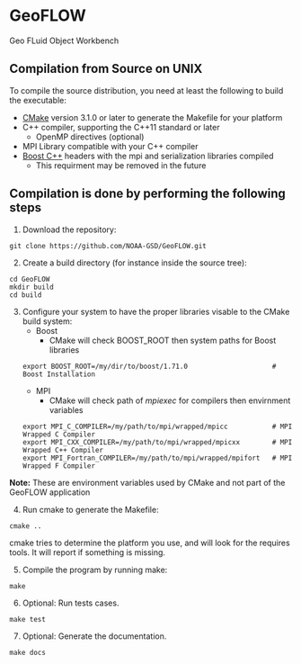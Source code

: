 # GeoFLOW
Geo FLuid Object Workbench

## Compilation from Source on UNIX
To compile the source distribution, you need at least the following to build the executable:
* [CMake](https://cmake.org/) version 3.1.0 or later to generate the Makefile for your platform 
* C++ compiler, supporting the C++11 standard or later
    * OpenMP directives (optional)
* MPI Library compatible with your C++ compiler    
* [Boost C++](https://www.boost.org/) headers with the mpi and serialization libraries compiled
    * This requirment may be removed in the future


## Compilation is done by performing the following steps

1. Download the repository:
```console
git clone https://github.com/NOAA-GSD/GeoFLOW.git
```

2. Create a build directory (for instance inside the source tree): 
```console
cd GeoFLOW
mkdir build
cd build
```

3. Configure your system to have the proper libraries visable to the CMake build system:  
    - Boost 
        - CMake will check BOOST_ROOT then system paths for Boost libraries
    ```console
	export BOOST_ROOT=/my/dir/to/boost/1.71.0                     # Boost Installation
	```
	- MPI 
	    - CMake will check path of *mpiexec* for compilers then envirnment variables
	```console 
    export MPI_C_COMPILER=/my/path/to/mpi/wrapped/mpicc           # MPI Wrapped C Compiler
    export MPI_CXX_COMPILER=/my/path/to/mpi/wrapped/mpicxx        # MPI Wrapped C++ Compiler
    export MPI_Fortran_COMPILER=/my/path/to/mpi/wrapped/mpifort   # MPI Wrapped F Compiler
    ```
**Note:** These are environment variables used by CMake and not part of the GeoFLOW application

4. Run cmake to generate the Makefile:
```console
cmake ..
```
cmake tries to determine the platform you use, and will look for the requires tools. It will report if something is missing.

5. Compile the program by running make:
```console
make
```

6. Optional: Run tests cases.
```console
make test
```

7. Optional: Generate the documentation. 
```console
make docs
```






